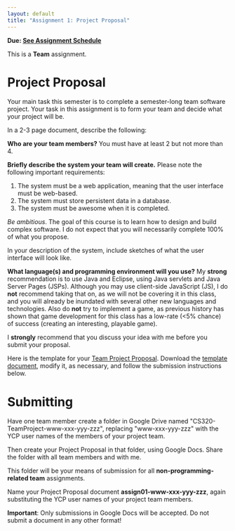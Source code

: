 ```yaml
---
layout: default
title: "Assignment 1: Project Proposal"
---
```


**Due: [See Assignment Schedule](index.html)**

This is a **Team** assignment.

Project Proposal
================

Your main task this semester is to complete a semester-long team software project. Your task in this assignment is to form your team and decide what your project will be.

In a 2-3 page document, describe the following:

**Who are your team members?** You must have at least 2 but not more than 4.

**Briefly describe the system your team will create.** Please note the following important requirements:

1.  The system must be a web application, meaning that the user interface must be web-based.
2.  The system must store persistent data in a database.
3.  The system must be awesome when it is completed.

*Be ambitious*. The goal of this course is to learn how to design and build complex software. I do not expect that you will necessarily complete 100% of what you propose.

In your description of the system, include sketches of what the user interface will look like.

**What language(s) and programming environment will you use?** My **strong** recommendation is to use Java and Eclipse, using Java servlets and Java Server Pages (JSPs).  Although you may use client-side JavaScript (JS), I do **not** recommend taking that on, as we will not be covering it in this class, and you will already be inundated with several other new languages and technologies. Also do **not** try to implement a game, as previous history has shown that game development for this class has a low-rate (<5% chance) of success (creating an interesting, playable game).

I **strongly** recommend that you discuss your idea with me before you submit your proposal.

Here is the template for your [Team Project Proposal](CS320_Team_Project_Proposal_Template.pdf).  Download the [template document](CS320_Team_Project_Proposal_Template.docx), modify it, as necessary, and follow the submission instructions below.

Submitting
==========

Have one team member create a  folder in Google Drive named "CS320-TeamProject-www-xxx-yyy-zzz", replacing "www-xxx-yyy-zzz" with the YCP user names of the members of your project team.

Then create your Project Proposal in that folder, using Google Docs.  Share the folder with all team members and with me.

This folder will be your means of submission for all **non-programming-related team** assignments.

Name your Project Proposal document **assign01-www-xxx-yyy-zzz**, again substituting the YCP user names of your project team members.

<div class="callout">
<b>Important</b>: Only submissions in Google Docs will be accepted.
Do not submit a document in any other format!
</div>

